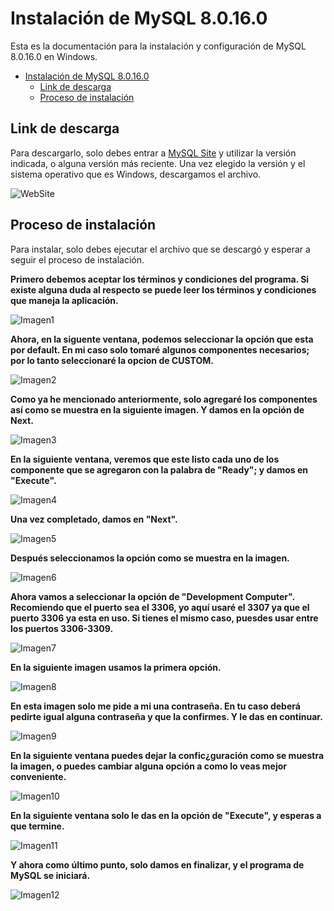 # Instalación de MySQL 8.0.16.0

Esta es la documentación para la instalación y configuración de MySQL 8.0.16.0 en Windows.

- [Instalación de MySQL 8.0.16.0](#Instalaci%C3%B3n-de-MySQL-80160)
  - [Link de descarga](#Link-de-descarga)
  - [Proceso de instalación](#Proceso-de-instalaci%C3%B3n)

## Link de descarga

Para descargarlo, solo debes entrar a [MySQL Site](https://dev.mysql.com/downloads/installer/) y utilizar la versión indicada, o alguna versión más reciente.
Una vez elegido la versión y el sistema operativo que es Windows, descargamos el archivo.

![WebSite](./assets/principal-mysql.png "Página de MySQL para realizar la descarga")

## Proceso de instalación

Para instalar, solo debes ejecutar el archivo que se descargó y esperar a seguir el proceso de instalación.

**Primero debemos aceptar los términos y condiciones del programa. Si existe alguna duda al respecto se puede leer los términos y condiciones que maneja la aplicación.**

![Imagen1](./assets/terminos-y-condiciones.png "Pantalla de inicio de términos y condiciones")

**Ahora, en la siguente ventana, podemos seleccionar la opción que esta por default. En mi caso solo tomaré algunos componentes necesarios; por lo tanto seleccionaré la opcion de CUSTOM.**

![Imagen2](./assets/setup-type.png "Selección del tipo de instalación")

**Como ya he mencionado anteriormente, solo agregaré los componentes así como se muestra en la siguiente imagen. Y damos en la opción de Next.**

![Imagen3](./assets/select-products-and-features.png "Selección de productos y características")

**En la siguiente ventana, veremos que este listo cada uno de los componente que se agregaron con la palabra de "Ready"; y damos en "Execute".**

![Imagen4](./assets/installation.png "Inicio de instalación de productos y características")

**Una vez completado, damos  en "Next".**

![Imagen5](./assets/installation-next.png "Finalización de instalación de productos y características de manera correcta")

**Después seleccionamos la opción como se muestra en la imagen.**

![Imagen6](./assets/high-availability.png "Disponibilidad")

**Ahora vamos a seleccionar la opción de "Development Computer". Recomiendo que el puerto sea el 3306, yo aquí usaré el 3307 ya que el puerto 3306 ya esta en uso. Si tienes el mismo caso, puesdes usar entre los puertos 3306-3309.**

![Imagen7](./assets/type-networking.png "Tipo de configuración, y configuración de redes")

**En la siguiente imagen usamos la primera opción.**

![Imagen8](./assets/authentication.png "Método de autenticación")

**En esta imagen solo me pide a mi una contraseña. En tu caso deberá pedirte igual alguna contraseña y que la confirmes. Y le das en continuar.**

![Imagen9](./assets/accounts-and-roles.png "Creación de Cuenta y Roles")

**En la siguiente ventana puedes dejar la confic¿guración como se muestra la imagen, o puedes cambiar alguna opción a como lo veas mejor conveniente.**

![Imagen10](./assets/windows-service.png "Configuración del nombre del servicio")

**En la siguiente ventana solo le das en la opción de "Execute", y esperas a que termine.**

![Imagen11](./assets/apply-configuration.png "Ejecición de la configuración")

**Y ahora como último punto, solo damos en finalizar, y el programa de MySQL se iniciará.**

![Imagen12](./assets/installation-complete.png "Finalización de instalación")
